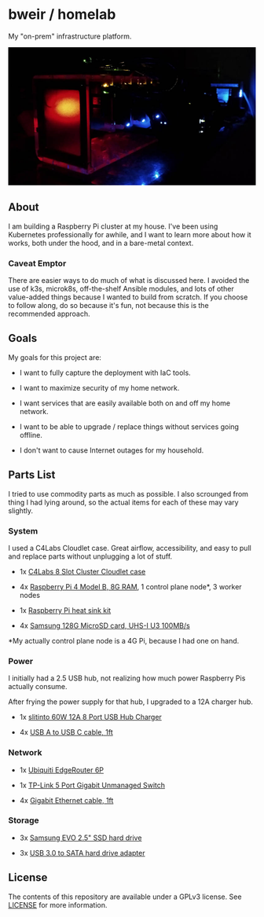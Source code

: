 # bweir / homelab

My "on-prem" infrastructure platform.

![](docs/images/cluster1.jpg)

## About

I am building a Raspberry Pi cluster at my house. I've been using Kubernetes
professionally for awhile, and I want to learn more about how it works, both
under the hood, and in a bare-metal context.

### Caveat Emptor

There are easier ways to do much of what is discussed here. I avoided the use
of k3s, microk8s, off-the-shelf Ansible modules, and lots of other value-added
things because I wanted to build from scratch. If you choose to follow along,
do so because it's fun, not because this is the recommended approach.

## Goals

My goals for this project are:

- I want to fully capture the deployment with IaC tools.

- I want to maximize security of my home network.

- I want services that are easily available both on and off my home network.

- I want to be able to upgrade / replace things without services going offline.

- I don't want to cause Internet outages for my household.

## Parts List

I tried to use commodity parts as much as possible. I also scrounged from
thing I had lying around, so the actual items for each of these may vary slightly.

### System

I used a C4Labs Cloudlet case. Great airflow, accessibility, and easy to pull
and replace parts without unplugging a lot of stuff.

- 1x [C4Labs 8 Slot Cluster Cloudlet case](https://www.etsy.com/listing/601443602/c4labs-8-slot-cluster-cloudlet-stackable)

- 4x [Raspberry Pi 4 Model B, 8G RAM](https://www.raspberrypi.com/products/raspberry-pi-4-model-b/), 1 control plane node\*, 3 worker nodes

- 1x [Raspberry Pi heat sink kit](https://www.amazon.com/Aluminum-Heatsinks-Conductive-Raspberry-Transistor/dp/B084F9P7XF)

- 4x [Samsung 128G MicroSD card, UHS-I U3 100MB/s](https://www.amazon.com/SAMSUNG-Select-microSDXC-Adapter-MB-ME128HA/dp/B0887GP791)

\*My actually control plane node is a 4G Pi, because I had one on hand.

### Power

I initially had a 2.5 USB hub, not realizing how much power Raspberry Pis
actually consume.

After frying the power supply for that hub, I upgraded to a 12A charger hub.

- 1x [slitinto 60W 12A 8 Port USB Hub Charger](https://www.amazon.com/slitinto-Charging-Certified-Compatible-Bluetooth/dp/B08HN6JK7N)

- 4x [USB A to USB C cable, 1ft](https://www.amazon.com/Durable-Charging-Station-Compatible-Samsung/dp/B08PXWYKTB)

### Network

- 1x [Ubiquiti EdgeRouter 6P](https://www.amazon.com/Ubiquiti-EdgeRouter-6-Port-Gigabit-ER-6P-US/dp/B07BMJ91Q8)

- 1x [TP-Link 5 Port Gigabit Unmanaged Switch](https://www.amazon.com/Ethernet-Splitter-Optimization-Unmanaged-TL-SG105/dp/B00A128S24)

- 4x [Gigabit Ethernet cable, 1ft](https://www.amazon.com/CableCreation-5-Pack-Ethernet-Computer-Network/dp/B01JO3DGAO)

### Storage

- 3x [Samsung EVO 2.5" SSD hard drive](https://www.amazon.com/Samsung-500GB-Internal-MZ-76E500B-AM/dp/B0781Z7Y3S)

- 3x [USB 3.0 to SATA hard drive adapter](https://www.amazon.com/Sabrent-2-5-Inch-Adapter-Optimized-EC-SSHD/dp/B011M8YACM)

## License

The contents of this repository are available under a GPLv3 license. See [LICENSE](LICENSE) for more information.
